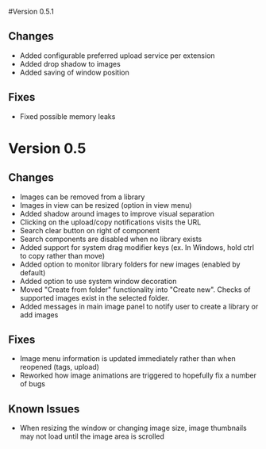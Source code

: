 #Version 0.5.1

## Changes

- Added configurable preferred upload service per extension
- Added drop shadow to images
- Added saving of window position

## Fixes

- Fixed possible memory leaks

# Version 0.5

## Changes

- Images can be removed from a library
- Images in view can be resized (option in view menu)
- Added shadow around images to improve visual separation
- Clicking on the upload/copy notifications visits the URL
- Search clear button on right of component
- Search components are disabled when no library exists
- Added support for system drag modifier keys (ex. In Windows, hold ctrl to copy rather than move)
- Added option to monitor library folders for new images (enabled by default)
- Added option to use system window decoration
- Moved "Create from folder" functionality into "Create new". Checks of supported images exist in the selected folder.
- Added messages in main image panel to notify user to create a library or add images

## Fixes

- Image menu information is updated immediately rather than when reopened (tags, upload)
- Reworked how image animations are triggered to hopefully fix a number of bugs

## Known Issues

- When resizing the window or changing image size, image thumbnails may not load until the image area is scrolled